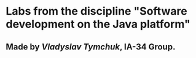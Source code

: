 # **Labs from the discipline "Software development on the Java platform"**

## **Made by _Vladyslav Tymchuk_, IA-34 Group.**
